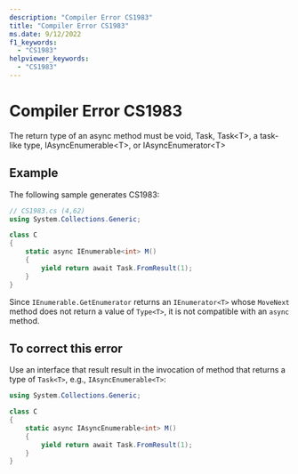 ```yaml
---
description: "Compiler Error CS1983"
title: "Compiler Error CS1983"
ms.date: 9/12/2022
f1_keywords:
  - "CS1983"
helpviewer_keywords:
  - "CS1983"
---
```

# Compiler Error CS1983

The return type of an async method must be void, Task, Task\<T\>, a task-like type, IAsyncEnumerable\<T\>, or IAsyncEnumerator\<T\>

## Example

 The following sample generates CS1983:

```csharp
// CS1983.cs (4,62)
using System.Collections.Generic;

class C
{
    static async IEnumerable<int> M()
    {
        yield return await Task.FromResult(1);
    }
}
```

Since  `IEnumerable.GetEnumerator` returns an `IEnumerator<T>` whose `MoveNext` method does not return a value of `Type<T>`, it is not compatible with an `async` method.

## To correct this error

Use an interface that result result in the invocation of method that returns a type of `Task<T>`, e.g., `IAsyncEnumerable<T>`:

```csharp
using System.Collections.Generic;

class C
{
    static async IAsyncEnumerable<int> M()
    {
        yield return await Task.FromResult(1);
    }
}
```
